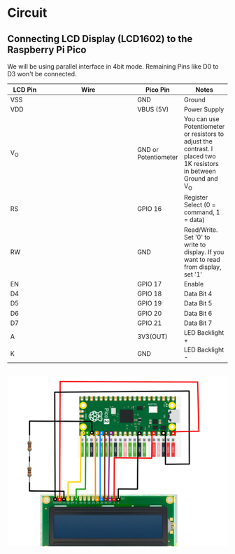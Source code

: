 # Circuit

## Connecting LCD Display (LCD1602) to the Raspberry Pi Pico

We will be using parallel interface in 4bit mode. Remaining Pins like D0 to D3 won't be connected.

<table>
  <thead>
    <tr>
      <th style="width: 250px;">LCD Pin</th>
      <th style="width: 250px; text-align: center;">Wire</th>
      <th>Pico Pin</th>
      <th>Notes</th>
    </tr>
  </thead>
  <tbody>
    <tr>
      <td>VSS</td>
      <td style="text-align: center; vertical-align: middle; padding: 0;">
        <div class="wire black" style="width: 200px; margin: 0 auto;">
          <div class="male-left"></div>
          <div class="male-right"></div>
        </div>
      </td>
      <td>GND</td>
      <td>Ground</td>
    </tr>
    <tr>
      <td>VDD</td>
      <td style="text-align: center; vertical-align: middle; padding: 0;">
        <div class="wire red" style="width: 200px; margin: 0 auto;">
          <div class="male-left"></div>
          <div class="male-right"></div>
        </div>
      </td>
      <td>VBUS (5V)</td>
      <td>Power Supply</td>
    </tr>
    <tr>
      <td>V<sub>O</sub></td>
      <td style="text-align: center; vertical-align: middle; padding: 0;">
        <div class="wire brown" style="width: 200px; margin: 0 auto;">
          <div class="male-left"></div>
          <div class="male-right"></div>
        </div>
      </td>
      <td>GND or Potentiometer</td>
      <td>You can use Potentiometer or resistors to adjust the contrast. I placed two 1K resistors in between Ground and V<sub>O</sub></td>
    </tr>
    <tr>
      <td>RS</td>
      <td style="text-align: center; vertical-align: middle; padding: 0;">
        <div class="wire yellow" style="width: 200px; margin: 0 auto;">
          <div class="male-left"></div>
          <div class="male-right"></div>
        </div>
      </td>
      <td>GPIO 16</td>
      <td>Register Select (0 = command, 1 = data)</td>
    </tr>
    <tr>
      <td>RW</td>
      <td style="text-align: center; vertical-align: middle; padding: 0;">
        <div class="wire black" style="width: 200px; margin: 0 auto;">
          <div class="male-left"></div>
          <div class="male-right"></div>
        </div>
      </td>
      <td>GND</td>
      <td>Read/Write. Set '0' to write to display. If you want to read from display, set '1'</td>
    </tr>
    <tr>
      <td>EN</td>
      <td style="text-align: center; vertical-align: middle; padding: 0;">
        <div class="wire green" style="width: 200px; margin: 0 auto;">
          <div class="male-left"></div>
          <div class="male-right"></div>
        </div>
      </td>
      <td>GPIO 17</td>
      <td>Enable</td>
    </tr>
    <tr>
      <td>D4</td>
      <td style="text-align: center; vertical-align: middle; padding: 0;">
        <div class="wire orange" style="width: 200px; margin: 0 auto;">
          <div class="male-left"></div>
          <div class="male-right"></div>
        </div>
      </td>
      <td>GPIO 18</td>
      <td>Data Bit 4</td>
    </tr>
    <tr>
      <td>D5</td>
      <td style="text-align: center; vertical-align: middle; padding: 0;">
        <div class="wire blue" style="width: 200px; margin: 0 auto;">
          <div class="male-left"></div>
          <div class="male-right"></div>
        </div>
      </td>
      <td>GPIO 19</td>
      <td>Data Bit 5</td>
    </tr>
    <tr>
      <td>D6</td>
      <td style="text-align: center; vertical-align: middle; padding: 0;">
        <div class="wire brown" style="width: 200px; margin: 0 auto;">
          <div class="male-left"></div>
          <div class="male-right"></div>
        </div>
      </td>
      <td>GPIO 20</td>
      <td>Data Bit 6</td>
    </tr>
    <tr>
      <td>D7</td>
      <td style="text-align: center; vertical-align: middle; padding: 0;">
        <div class="wire purple" style="width: 200px; margin: 0 auto;">
          <div class="male-left"></div>
          <div class="male-right"></div>
        </div>
      </td>
      <td>GPIO 21</td>
      <td>Data Bit 7</td>
    </tr>
    <tr>
      <td>A</td>
      <td style="text-align: center; vertical-align: middle; padding: 0;">
        <div class="wire red" style="width: 200px; margin: 0 auto;">
          <div class="male-left"></div>
          <div class="male-right"></div>
        </div>
      </td>
      <td>3V3(OUT)</td>
      <td>LED Backlight +</td>
    </tr>
    <tr>
      <td>K</td>
      <td style="text-align: center; vertical-align: middle; padding: 0;">
        <div class="wire black" style="width: 200px; margin: 0 auto;">
          <div class="male-left"></div>
          <div class="male-right"></div>
        </div>
      </td>
      <td>GND</td>
      <td>LED Backlight -</td>
    </tr>
  </tbody>
</table>
<br/>
<img style="display: block; margin: auto;" alt="lcd1602" src="./images/connecting-pico-with-lcd-display-lcd1602.jpg"/>
